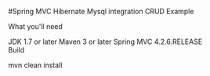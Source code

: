 #Spring MVC Hibernate Mysql integration CRUD Example 


What you'll need

JDK 1.7 or later
Maven 3 or later
Spring MVC 4.2.6.RELEASE  
Build

mvn clean install    
